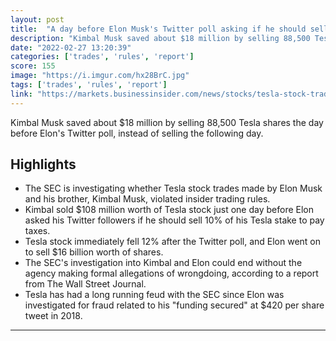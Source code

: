 ```yaml
---
layout: post
title:  "A day before Elon Musk's Twitter poll asking if he should sell his shares, his brother sold $108 million in Tesla shares. Stop using this guy for promoting crypto. The memes are part of his facade to distract people"
description: "Kimbal Musk saved about $18 million by selling 88,500 Tesla shares the day before Elon's Twitter poll, instead of selling the following day."
date: "2022-02-27 13:20:39"
categories: ['trades', 'rules', 'report']
score: 155
image: "https://i.imgur.com/hx28BrC.jpg"
tags: ['trades', 'rules', 'report']
link: "https://markets.businessinsider.com/news/stocks/tesla-stock-trades-insider-trading-elon-musk-kimbal-sec-investigation-2022-2"
---
```


Kimbal Musk saved about $18 million by selling 88,500 Tesla shares the day before Elon's Twitter poll, instead of selling the following day.

## Highlights

- The SEC is investigating whether Tesla stock trades made by Elon Musk and his brother, Kimbal Musk, violated insider trading rules.
- Kimbal sold $108 million worth of Tesla stock just one day before Elon asked his Twitter followers if he should sell 10% of his Tesla stake to pay taxes.
- Tesla stock immediately fell 12% after the Twitter poll, and Elon went on to sell $16 billion worth of shares.
- The SEC's investigation into Kimbal and Elon could end without the agency making formal allegations of wrongdoing, according to a report from The Wall Street Journal.
- Tesla has had a long running feud with the SEC since Elon was investigated for fraud related to his "funding secured" at $420 per share tweet in 2018.

---
